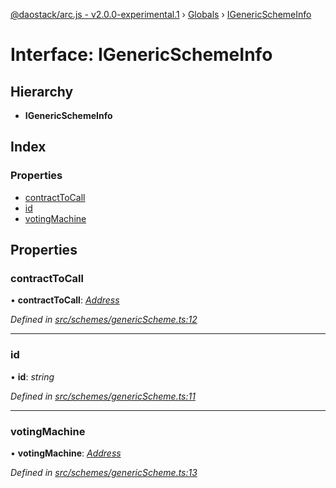 [@daostack/arc.js - v2.0.0-experimental.1](../README.md) › [Globals](../globals.md) › [IGenericSchemeInfo](igenericschemeinfo.md)

# Interface: IGenericSchemeInfo

## Hierarchy

* **IGenericSchemeInfo**

## Index

### Properties

* [contractToCall](igenericschemeinfo.md#contracttocall)
* [id](igenericschemeinfo.md#id)
* [votingMachine](igenericschemeinfo.md#votingmachine)

## Properties

###  contractToCall

• **contractToCall**: *[Address](../globals.md#address)*

*Defined in [src/schemes/genericScheme.ts:12](https://github.com/daostack/arc.js/blob/6c661ff/src/schemes/genericScheme.ts#L12)*

___

###  id

• **id**: *string*

*Defined in [src/schemes/genericScheme.ts:11](https://github.com/daostack/arc.js/blob/6c661ff/src/schemes/genericScheme.ts#L11)*

___

###  votingMachine

• **votingMachine**: *[Address](../globals.md#address)*

*Defined in [src/schemes/genericScheme.ts:13](https://github.com/daostack/arc.js/blob/6c661ff/src/schemes/genericScheme.ts#L13)*
